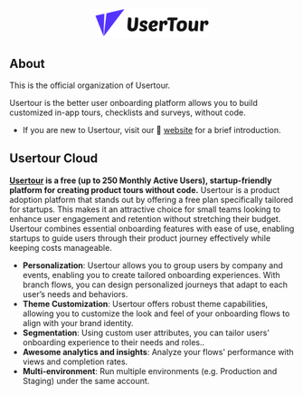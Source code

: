 <p align="center">
  <a href="usertour.io" target="_blank" align="center" alt="Go to Usertour website">
   <picture>
      <img width="200" src="https://github.com/usertour/.github/blob/main/profile/logo.svg" alt="Usertour logo">
    </picture>
  </a>
</p>

## About

This is the official organization of Usertour.

Usertour is the better user onboarding platform allows you to build customized in-app tours, checklists and surveys, without code.

- If you are new to Usertour, visit our 🎨 [website](https://usertour.io) for a brief introduction.

## Usertour Cloud

**[Usertour](https://www.usertour.io) is a free (up to 250 Monthly Active Users), startup-friendly platform for creating product tours without code.**
Usertour is a product adoption platform that stands out by offering a free plan specifically tailored for startups. This makes it an attractive choice for small teams looking to enhance user engagement and retention without stretching their budget. Usertour combines essential onboarding features with ease of use, enabling startups to guide users through their product journey effectively while keeping costs manageable.

- **Personalization**: Usertour allows you to group users by company and events, enabling you to create tailored onboarding experiences. With branch flows, you can design personalized journeys that adapt to each user’s needs and behaviors.
- **Theme Customization**: Usertour offers robust theme capabilities, allowing you to customize the look and feel of your onboarding flows to align with your brand identity.
- **Segmentation**: Using custom user attributes, you can tailor users' onboarding experience to their needs and roles..
- **Awesome analytics and insights**: Analyze your flows' performance with views and completion rates.
- **Multi-environment**: Run multiple environments (e.g. Production and Staging) under the same account.


